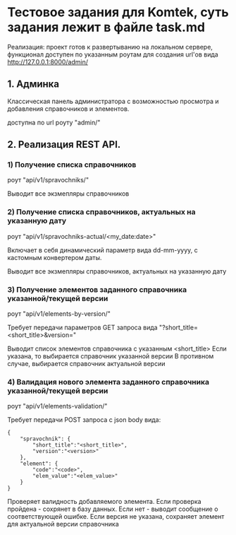# Тестовое задания для Komtek, суть задания лежит в файле task.md

Реализация: проект готов к развертыванию на локальном сервере, функционал доступен по указанным роутам для создания url'ов вида http://127.0.0.1:8000/admin/

## 1. Админка

Классическая панель администратора с возможностью просмотра и добавления справочников и элементов.

доступна по url роуту "admin/"

## 2. Реализация REST API.

### 1) Получение списка справочников

роут "api/v1/spravochniks/"

Выводит все экзмепляры справочников

### 2) Получение списка справочников, актуальных на указанную дату

роут "api/v1/spravochniks-actual/<my_date:date>"

Включает в себя динамический параметр <date> вида dd-mm-yyyy, с кастомным конвертером даты.

Выводит все экзмепляры справочников, актуальных на указанную дату
  
### 3) Получение элементов заданного справочника указанной/текущей версии

роут "api/v1/elements-by-version/"
  
Требует передачи параметров GET запроса вида "?short_title=<short_title>&version=<version>"

Выводит список элементов справочника с указанным <short_title> 
Если <version> указана, то выбирается справочник указанной версии
В противном случае, выбирается справочник актуальной версии
  
### 4) Валидация нового элемента заданного справочника указанной/текущей версии
  
роут "api/v1/elements-validation/"
  
Требует передачи POST запроса с json body вида:
```
{
    "spravochnik": {
        "short_title":"<short_title>",
        "version":"<version>"
    },
    "element": {
        "code":"<cоde>",
        "elem_value":"<elem_value>"
    }
}
```
Проверяет валидность добавляемого элемента. Если проверка пройдена - сохрянет в базу данных. Если нет - выводит сообщение о соответствующей ошибке.
Если версия <version> не указана, сохраняет элемент для актуальной версии справочника
